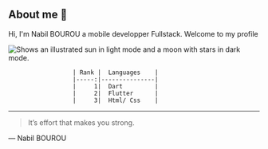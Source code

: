 ## About me 👋

Hi, I'm Nabil BOUROU a mobile developper Fullstack. Welcome to my profile

<picture>
  <source media="(prefers-color-scheme: dark)" srcset="https://user-images.githubusercontent.com/25423296/163456776-7f95b81a-f1ed-45f7-b7ab-8fa810d529fa.png">
  <source media="(prefers-color-scheme: light)" srcset="https://user-images.githubusercontent.com/25423296/163456779-a8556205-d0a5-45e2-ac17-42d089e3c3f8.png">
  <img alt="Shows an illustrated sun in light mode and a moon with stars in dark mode." src="https://user-images.githubusercontent.com/25423296/163456779-a8556205-d0a5-45e2-ac17-42d089e3c3f8.png">
</picture>

                      | Rank |  Languages    |
                      |-----:|---------------|
                      |     1|  Dart         |
                      |     2|  Flutter      |
                      |     3|  Html/ Css    |

---
> It’s effort that makes you strong. 

— Nabil BOUROU                      
